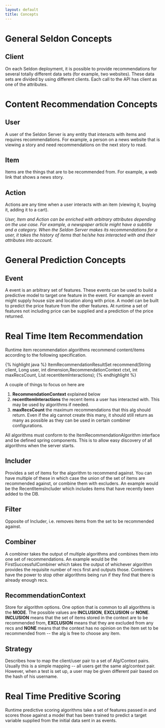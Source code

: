 ```yaml
---
layout: default
title: Concepts 
---
```


# General Seldon Concepts

## Client

On each Seldon deployment, it is possible to provide recommendations for several totally different data sets (for example, two websites). These data sets are divided by using different clients. Each call to the API has client as one of the attributes. 

# Content Recommendation Concepts

## User

A user of the Seldon Server is any entity that interacts with items and requires recommendations. For example, a person on a news website that is viewing a story and need recommendations on the next story to read.

## Item

Items are the things that are to be recommended from. For example, a web link that shows a news story.

## Action

Actions are any time when a user interacts with an item (viewing it, buying it, adding it to a cart).

*User, Item and Action can be enriched with arbitrary attributes depending on the use case. For example, a newspaper article might have a subtitle and a category.  When the Seldon Server makes its recommendations for a user, it takes the history of items that he/she has interacted with and their attributes into account.*

# General Prediction Concepts

## Event

A event is an arbitrary set of features. These events can be used to build a predictive model to target one feature in the event. For example an event might supply house size and location along with price. A model can be built to predict the price feature from the other features. At runtime a set of features not including price can be supplied and a prediction of the price returned.

# Real Time Item Recommendation
 
Runtime item recommendation algorithms recommend content/items according to the following specification.

{% highlight java %}
ItemRecommendationResultSet recommend(String client, Long user, int dimension,RecommendationContext ctxt, int maxRecsCount, List<Long> recentitemInteractions);
{% endhighlight %}

A couple of things to focus on here are

 1. **RecommendationContext** explained below
 1. **recentItemInteractions** the recent items a user has interacted with. This may be used by algorithms if needed.
 1. **maxRecsCount** the maximum recommendations that this alg should return. Even if the alg cannot create this many, it should still return as many as possible as they can be used in certain combiner configurations.

All algorithms must conform to the ItemRecommendationAlgorithm interface and be defined spring components. This is to allow easy discovery of all algorithms when the server starts. 

## Includer
 
Provides a set of items for the algorithm to recommend against. You can have multiple of these in which case the union of the set of items are recommended against, or combine them with excluders. An example would be the RecentItemsIncluder which includes items that have recently been added to the DB.

## Filter 

Opposite of Includer, i.e. removes items from the set to be recommended against.

## Combiner

A combiner takes the output of multiple algorithms and combines them into one set of recommendations. An example would be the FirstSuccessfulCombiner which takes the output of whichever algorithm
provides the requisite number of recs first and outputs those. Combiners have the power to stop other algorithms being run if they find that there is already enough recs.

## RecommendationContext

Store for algorithm options. One option that is common to all algorithms is the **MODE**. The possible values are **INCLUSION**, **EXCLUSION** or **NONE**. **INCLUSION** means that the set of items stored in the context are to be recommended from, **EXCLUSION** means that they are excluded from any recs and **NONE** means that the context has no opinion on the item set to be recommended from -- the alg is free to choose any item.

## Strategy

Describes how to map the client/user pair to a set of Alg/Context pairs. Usually this is a simple mapping -- all users get the same alg/context pair. However, when a test is set up, a user may be
given different pair based on the hash of his username.

 
# Real Time Preditive Scoring

Runtime predictive scoring algorithms take a set of features passed in and scores those against a model that has been trained to predict a target variable supplied from the initial data sent in as events.


 
 
 

